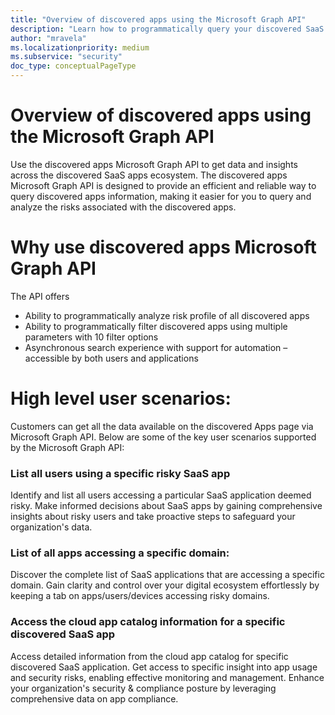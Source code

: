 ```yaml
---
title: "Overview of discovered apps using the Microsoft Graph API"
description: "Learn how to programmatically query your discovered SaaS applications info using the Microsoft Graph API."
author: "mravela"
ms.localizationpriority: medium
ms.subservice: "security"
doc_type: conceptualPageType
---
```


# Overview of discovered apps using the Microsoft Graph API
Use the discovered apps Microsoft Graph API to get data and insights across the discovered SaaS apps ecosystem. The discovered apps Microsoft Graph API is designed to provide an efficient and reliable way to query discovered apps information, making it easier for you to query and analyze the risks associated with the discovered apps. 

# Why use discovered apps Microsoft Graph API 

The API offers  

- Ability to programmatically analyze risk profile of all discovered apps 
- Ability to programmatically filter discovered apps using multiple parameters with 10 filter options 
- Asynchronous search experience with support for automation – accessible by both users and applications 

# High level user scenarios: 

Customers can get all the data available on the discovered Apps page via Microsoft Graph API. Below are some of the key user scenarios supported by the Microsoft Graph API:  

### List all users using a specific risky SaaS app  

Identify and list all users accessing a particular SaaS application deemed risky. Make informed decisions about SaaS apps by gaining comprehensive insights about risky users and take proactive steps to safeguard your organization's data. 

### List of all apps accessing a specific domain: 

Discover the complete list of SaaS applications that are accessing a specific domain. Gain clarity and control over your digital ecosystem effortlessly by keeping a tab on apps/users/devices accessing risky domains.   

### Access the cloud app catalog information for a specific discovered SaaS app  

Access detailed information from the cloud app catalog for specific discovered SaaS application. Get access to specific insight into app usage and security risks, enabling effective monitoring and management. Enhance your organization's security & compliance posture by leveraging comprehensive data on app compliance. 

 

 
